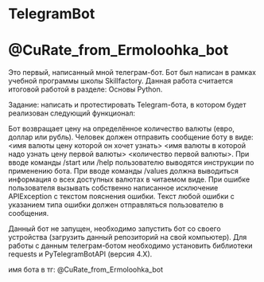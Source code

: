 # TelegramBot
# @CuRate_from_Ermoloohka_bot

Это первый, написанный мной телеграм-бот.
Бот был написан в рамках учебной программы школы Skillfactory.
Данная работа считается итоговой работой в разделе: Основы Python.


Задание: написать и протестировать Telegram-бота, в котором будет реализован следующий функционал:

Бот возвращает цену на определённое количество валюты (евро, доллар или рубль).
Человек должен отправить сообщение боту в виде: 
<имя валюты цену которой он хочет узнать>  <имя валюты в которой надо узнать цену первой валюты>  <количество первой валюты>.
При вводе команды /start или /help пользователю выводятся инструкции по применению бота.
При вводе команды /values должна выводиться информация о всех доступных валютах в читаемом виде.
При ошибке пользователя вызывать собственно написанное исключение APIException с текстом пояснения ошибки.
Текст любой ошибки с указанием типа ошибки должен отправляться пользователю в сообщения.


Данный бот не запущен, необходимо запустить бот со своего устройства (загрузить данный репозиторий на свой компьютер).
Для работы с данным телеграм-ботом необходимо установить библиотеки requests и PyTelegramBotAPI (версия 4.X).

 имя бота в тг:
 @CuRate_from_Ermoloohka_bot
